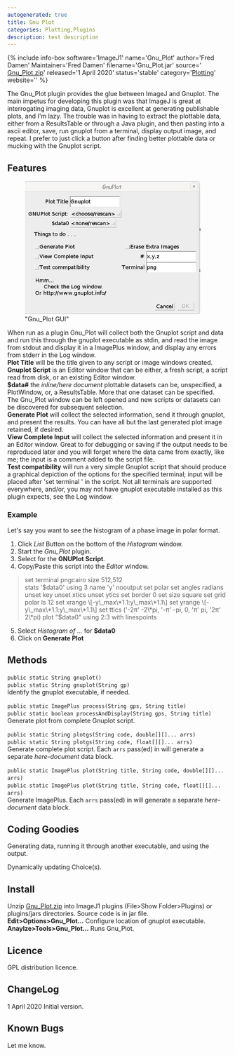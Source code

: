 ```yaml
---
autogenerated: true
title: Gnu Plot
categories: Plotting‏‎,Plugins
description: test description
---
```


{% include info-box software='ImageJ1' name='Gnu\_Plot' author='Fred Damen' Maintainer='Fred Damen' filename='Gnu\_Plot.jar' source=' [Gnu\_Plot.zip](https://imagej.net/_images/2/23/Gnu_Plot.zip)' released='1 April 2020' status='stable' category='[Plotting‏‎](Category_Plotting‏‎)' website='' %}

The Gnu\_Plot plugin provides the glue between ImageJ and Gnuplot. The main impetus for developing this plugin was that ImageJ is great at interrogating imaging data, Gnuplot is excellent at generating publishable plots, and I'm lazy. The trouble was in having to extract the plottable data, either from a ResultsTable or through a Java plugin, and then pasting into a ascii editor, save, run gnuplot from a terminal, display output image, and repeat. I prefer to just click a button after finding better plottable data or mucking with the Gnuplot script.

Features
--------

<figure><img src="/media/Gnu Plot.jpg" title="&quot;Gnu_Plot GUI&quot;" width="400" alt="&quot;Gnu_Plot GUI&quot;" /><figcaption aria-hidden="true">"Gnu_Plot GUI"</figcaption></figure>

When run as a plugin Gnu\_Plot will collect both the Gnuplot script and data and run this through the gnuplot executable as stdin, and read the image from stdout and display it in a ImagePlus window, and display any errors from stderr in the Log window.  
**Plot Title** will be the title given to any script or image windows created.  
**Gnuplot Script** is an Editor window that can be either, a fresh script, a script read from disk, or an existing Editor window.  
**$data\#** the *inline/here document* plottable datasets can be, unspecified, a PlotWindow, or, a ResultsTable. More that one dataset can be specified.  
The Gnu\_Plot window can be left opened and new scripts or datasets can be discovered for subsequent selection.  
**Generate Plot** will collect the selected information, send it through gnuplot, and present the results. You can have all but the last generated plot image retained, if desired.  
**View Complete Input** will collect the selected information and present it in an Editor window. Great to for debugging or saving if the output needs to be reproduced later and you will forget where the data came from exactly, like me; the input is a comment added to the script file.  
**Test compatibility** will run a very simple Gnuplot script that should produce a graphical depiction of the options for the specified terminal; input will be placed after 'set terminal ' in the script. Not all terminals are supported everywhere, and/or, you may not have gnuplot executable installed as this plugin expects, see the Log window.

### Example

Let's say you want to see the histogram of a phase image in polar format.  
1) Click *List* Button on the bottom of the *Histogram* window.  
2) Start the *Gnu\_Plot* plugin.  
3) Select *<new>* for the **GNUPlot Script**.  
4) Copy/Paste this script into the *Editor* window.

>   
> set terminal pngcairo size 512,512  
> stats '$data0' using 3 name 'y' nooutput  
> set polar  
> set angles radians  
> unset key  
> unset xtics  
> unset ytics  
> set border 0  
> set size square  
> set grid polar ls 12  
> set xrange \[-y\_max\*1.1:y\_max\*1.1\]  
> set yrange \[-y\_max\*1.1:y\_max\*1.1\]  
> set ttics ('-2π' -2\*pi, '-π' -pi, 0, 'π' pi, '2π' 2\*pi)  
> plot "$data0" using 2:3 with linespoints

  
5) Select *Histogram of ...* for **$data0**  
6) Click on **Generate Plot**

Methods
-------

`public static String gnuplot()`  
`public static String gnuplot(String gp)`  
Identify the gnuplot executable, if needed.

`public static ImagePlus process(String gps, String title)`  
`public static boolean processAndDisplay(String gps, String title)`  
Generate plot from complete Gnuplot script.

`public static String plotgs(String code, double[][]... arrs)`  
`public static String plotgs(String code, float[][]... arrs)`  
Generate complete plot script. Each `arrs` pass(ed) in will generate a separate *here-document* data block.

`public static ImagePlus plot(String title, String code, double[][]... arrs)`  
`public static ImagePlus plot(String title, String code, float[][]... arrs)`  
Generate ImagePlus. Each `arrs` pass(ed) in will generate a separate *here-document* data block.

Coding Goodies
--------------

Generating data, running it through another executable, and using the output.

Dynamically updating Choice(s).

Install
-------

Unzip [Gnu\_Plot.zip](https://imagej.net/_images/2/23/Gnu_Plot.zip) into ImageJ1 plugins (File&gt;Show Folder&gt;Plugins) or plugins/jars directories. Source code is in jar file.  
**Edit&gt;Options&gt;Gnu\_Plot...** Configure location of gnuplot executable.  
**Anaylze&gt;Tools&gt;Gnu\_Plot...** Runs Gnu\_Plot.

Licence
-------

GPL distribution licence.

ChangeLog
---------

1 April 2020 Initial version.

Known Bugs
----------

Let me know.

 
